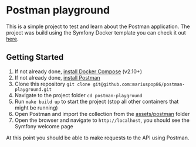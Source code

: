 # Postman playground

This is a simple project to test and learn about the Postman application. 
The project was build using the Symfony Docker template you can check it out [here](https://github.com/dunglas/symfony-docker).

## Getting Started

1. If not already done, [install Docker Compose](https://docs.docker.com/compose/install/) (v2.10+)
2. If not already done, [install Postman](https://www.postman.com/downloads/)
3. Clone this repository `git clone git@github.com:mariuspop86/postman-playground.git`
4. Navigate to the project folder `cd postman-playground`
5. Run `make build up` to start the project (stop all other containers that might be running)
6. Open Postman and import the collection from the [assets/postman](assets/postman) folder
7. Open the browser and navigate to `http://localhost`, you should see the Symfony welcome page

At this point you should be able to make requests to the API using Postman.
